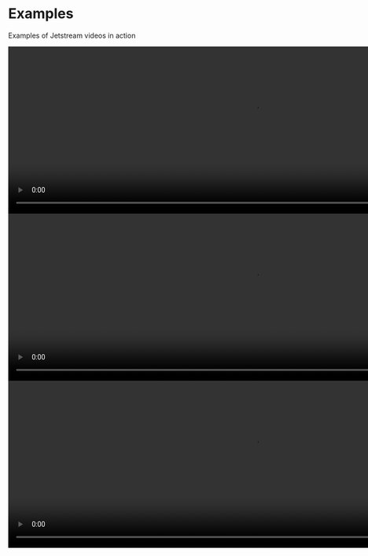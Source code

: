 # Examples

Examples of Jetstream videos in action

<video width="1000" height="340" controls>
  <source src="https://raw.githubusercontent.com/imacodr/Jetstream/main/assets/example1.mov" type="video/mp4">
</video>

<video width="1000" height="340" controls>
  <source src="https://raw.githubusercontent.com/imacodr/Jetstream/main/assets/example2.mov" type="video/mp4">
</video>

<video width="1000" height="340" controls>
  <source src="https://raw.githubusercontent.com/imacodr/Jetstream/main/assets/example3.mov" type="video/mp4">
</video>